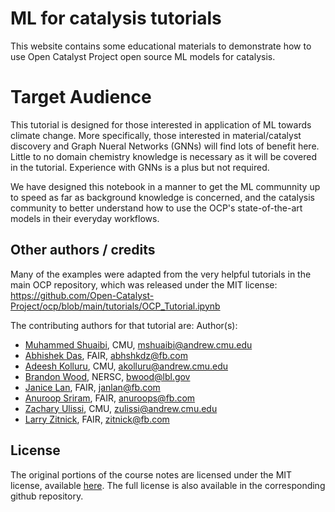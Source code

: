 # ML for catalysis tutorials

This website contains some educational materials to demonstrate how to use Open Catalyst Project open source ML models for catalysis.

# Target Audience

This tutorial is designed for those interested in application of ML towards climate change. More specifically, those interested in material/catalyst discovery and Graph Nueral Networks (GNNs) will find lots of benefit here. Little to no domain chemistry knowledge is necessary as it will be covered in the tutorial. Experience with GNNs is a plus but not required. 

We have designed this notebook in a manner to get the ML communnity up to speed as far as background knowledge is concerned, and the catalysis community to better understand how to use the OCP's state-of-the-art models in their everyday workflows.


## Other authors / credits

Many of the examples were adapted from the very helpful tutorials in the main OCP repository, which was released under the MIT license:
https://github.com/Open-Catalyst-Project/ocp/blob/main/tutorials/OCP_Tutorial.ipynb

The contributing authors for that tutorial are:
Author(s):
* [Muhammed Shuaibi](https://mshuaibii.github.io/), CMU, mshuaibi@andrew.cmu.edu
* [Abhishek Das](https://abhishekdas.com/), FAIR, abhshkdz@fb.com 
* [Adeesh Kolluru](https://adeeshkolluru.github.io/), CMU, akolluru@andrew.cmu.edu
* [Brandon Wood](https://wood-b.github.io/), NERSC, bwood@lbl.gov 
* [Janice Lan](https://www.linkedin.com/in/janice-lan), FAIR, janlan@fb.com
* [Anuroop Sriram](https://www.linkedin.com/in/anuroopsriram), FAIR, anuroops@fb.com
* [Zachary Ulissi](https://ulissigroup.cheme.cmu.edu/), CMU, zulissi@andrew.cmu.edu
* [Larry Zitnick](http://larryzitnick.org/), FAIR, zitnick@fb.com

## License

The original portions of the course notes are licensed under the MIT license, available [here](https://creativecommons.org/licenses/by/4.0/legalcode). The full license is also available in the corresponding github repository.
